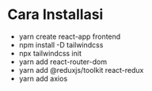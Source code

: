 # Cara Installasi

- yarn create react-app frontend
- npm install -D tailwindcss
- npx tailwindcss init
- yarn add react-router-dom
- yarn add @reduxjs/toolkit react-redux
- yarn add axios
